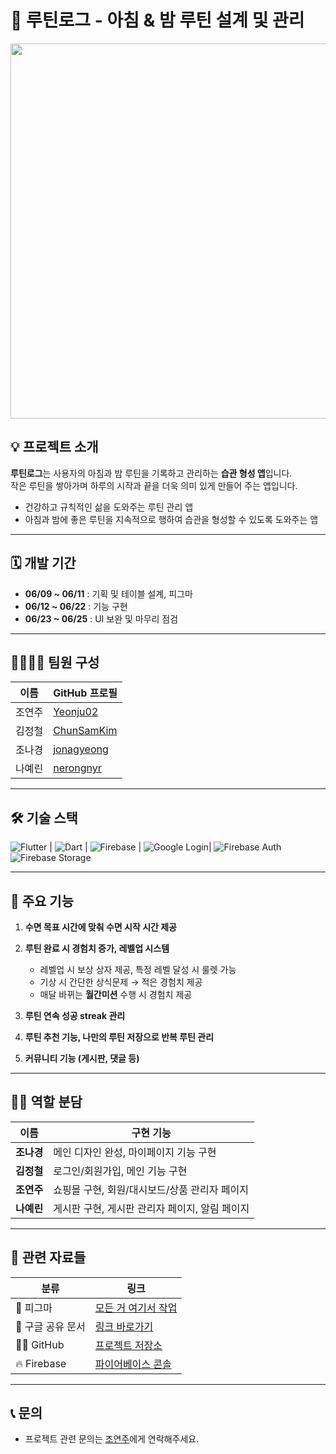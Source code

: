 # 📝 루틴로그 - 아침 & 밤 루틴 설계 및 관리
<p align="center">
  <img src="https://github.com/user-attachments/assets/7744d0d3-74c0-425a-9b12-95ce3b8edc66" width="600"/>
</p>

## 💡 프로젝트 소개

**루틴로그**는 사용자의 아침과 밤 루틴을 기록하고 관리하는 **습관 형성 앱**입니다.  
작은 루틴을 쌓아가며 하루의 시작과 끝을 더욱 의미 있게 만들어 주는 앱입니다.

- 건강하고 규칙적인 삶을 도와주는 루틴 관리 앱  
- 아침과 밤에 좋은 루틴을 지속적으로 행하여 습관을 형성할 수 있도록 도와주는 앱

---

## 🗓 개발 기간

- **06/09 ~ 06/11** : 기획 및 테이블 설계, 피그마
- **06/12 ~ 06/22** : 기능 구현  
- **06/23 ~ 06/25** : UI 보완 및 마무리 점검

---

## 👨‍👩‍👦‍👦 팀원 구성

| 이름 | GitHub 프로필 |
|------|----------------|
| 조연주 | [Yeonju02](https://github.com/Yeonju02) |
| 김정철 | [ChunSamKim](https://github.com/ChunSamKim) |
| 조나경 | [jonagyeong](https://github.com/jonagyeong) |
| 나예린 | [nerongnyr](https://github.com/nerongnyr) |

---

## 🛠 기술 스택

![Flutter](https://img.shields.io/badge/Flutter-3.x-blue?logo=flutter) | ![Dart](https://img.shields.io/badge/Dart-3.x-blue?logo=dart) | ![Firebase](https://img.shields.io/badge/Firebase%20Firestore-NoSQL-yellow?logo=firebase) | ![Google Login](https://img.shields.io/badge/Google%20Login-blue?logo=google)| ![Firebase Auth](https://img.shields.io/badge/Firebase%20Auth-green?logo=firebase) ![Firebase Storage](https://img.shields.io/badge/Firebase%20Storage-orange?logo=firebase)

---

## 📱 주요 기능

1. **수면 목표 시간에 맞춰 수면 시작 시간 제공**
   
2. **루틴 완료 시 경험치 증가, 레벨업 시스템**
   - 레벨업 시 보상 상자 제공, 특정 레벨 달성 시 룰렛 가능
   - 기상 시 간단한 상식문제 → 적은 경험치 제공
   - 매달 바뀌는 **월간미션** 수행 시 경험치 제공
    
3. **루틴 연속 성공 streak 관리**
   
4. **루틴 추천 기능, 나만의 루틴 저장으로 반복 루틴 관리**
   
5. **커뮤니티 기능 (게시판, 댓글 등)**

---

## 👨‍💻 역할 분담

| 이름 | 구현 기능 |
|------|-----------|
| **조나경** | 메인 디자인 완성, 마이페이지 기능 구현 |
| **김정철** | 로그인/회원가입, 메인 기능 구현 |
| **조연주** | 쇼핑몰 구현, 회원/대시보드/상품 관리자 페이지 |
| **나예린** | 게시판 구현, 게시판 관리자 페이지, 알림 페이지 |

---

## 📂 관련 자료들

| 분류 | 링크 |
|------|------|
| 🎨 피그마 | [모든 거 여기서 작업](https://www.figma.com/file/example) |
| 📁 구글 공유 문서 | [링크 바로가기](https://drive.google.com/drive/folders/1qER8y17_Hqc0VLBOQrmFhK0u1yCShDEP) |
| 🧑‍💻 GitHub | [프로젝트 저장소](https://github.com/Yeonju02/flutter_project) |
| 🔥 Firebase | [파이어베이스 콘솔](https://console.firebase.google.com/project/routine-log-app/database?hl=ko&fbclid=CjwKCAjw5-CBhBIEiwAzfVywLg-tTt3pKOoc6nsbNkxDJUA-SeXcbzX_FKWW9oQdW7xNMERSLdKoRoCkOUoQAvD_BwE) |

---

## 📞 문의

- 프로젝트 관련 문의는 [조연주](https://github.com/Yeonju02)에게 연락해주세요.
